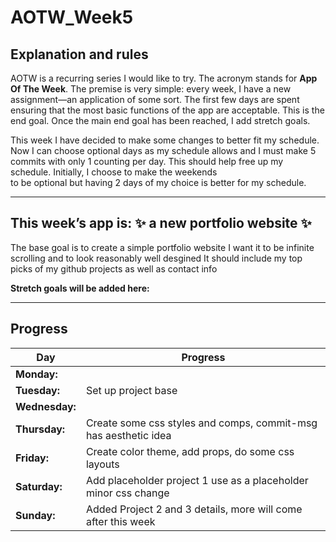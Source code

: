 # AOTW_Week5

## Explanation and rules

AOTW is a recurring series I would like to try. The acronym stands for **App Of The Week**.
The premise is very simple: every week, I have a new assignment—an application of some sort.
The first few days are spent ensuring that the most basic functions of the app are acceptable.
This is the end goal. Once the main end goal has been reached, I add stretch goals.

This week I have decided to make some changes to better fit my schedule. Now I can choose 
optional days as my schedule allows and I must make 5 commits with only 1 counting per
day. This should help free up my schedule. Initially, I choose to make the weekends  
to be optional but having 2 days of my choice is better for my schedule.

---

## This week’s app is: :sparkles: a new portfolio website :sparkles:
The base goal is to create a simple portfolio website 
I want it to be infinite scrolling and to look reasonably well desgined
It should include my top picks of my github projects as well as contact info

**Stretch goals will be added here:**  

---


## Progress
| **Day**       | **Progress**                                                   |
|---------------|----------------------------------------------------------------|
| **Monday:**   |                                                                |
| **Tuesday:**  | Set up project base                                            |
| **Wednesday:**|                                                                |
| **Thursday:** | Create some css styles and comps, commit-msg has aesthetic idea|
| **Friday:**   | Create color theme, add props, do some css layouts             |
| **Saturday:** | Add placeholder project 1 use as a placeholder minor css change|
| **Sunday:**   | Added Project 2 and 3 details, more will come after this week  |
